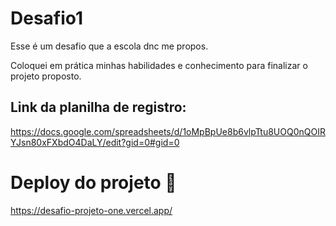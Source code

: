# Desafio1

Esse é um desafio que a escola dnc me propos.

Coloquei em prática minhas habilidades e conhecimento para finalizar o projeto proposto.

## Link da planilha de registro:

 https://docs.google.com/spreadsheets/d/1oMpBpUe8b6vlpTtu8UOQ0nQOIRYJsn80xFXbdO4DaLY/edit?gid=0#gid=0

# Deploy do projeto 🔗

https://desafio-projeto-one.vercel.app/